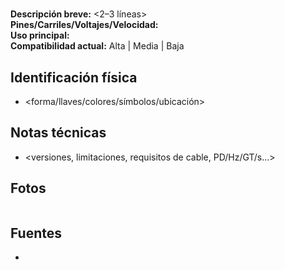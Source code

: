 
# <Tipo y nombre>

**Descripción breve:** <2–3 líneas>  
**Pines/Carriles/Voltajes/Velocidad:** <datos clave>  
**Uso principal:** <texto>  
**Compatibilidad actual:** Alta | Media | Baja

## Identificación física
- <forma/llaves/colores/símbolos/ubicación>

## Notas técnicas
- <versiones, limitaciones, requisitos de cable, PD/Hz/GT/s…>

## Fotos
![<alt>](../../../assets/img/12-slots_expansion/<tu-imagen>.jpg "<title>")

## Fuentes
- <enlaces oficiales>
